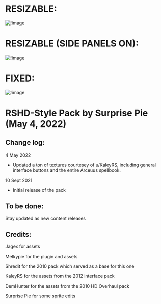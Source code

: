# RESIZABLE:
![!image](https://i.imgur.com/1PUN5yl.png)
# RESIZABLE (SIDE PANELS ON):
![!image](https://i.imgur.com/GTVFwfH.png)
# FIXED:
![!image](https://i.imgur.com/HzCrSiy.png)

# RSHD-Style Pack by Surprise Pie (May 4, 2022)


## Change log:

4 May 2022

- Updated a ton of textures courtesey of u/KaleyRS, including general interface buttons and the entire Arceuus spellbook.

10 Sept 2021

- Initial release of the pack



## To be done:

Stay updated as new content releases



## Credits:
Jagex for assets

Melkypie for the plugin and assets

Shredit for the 2010 pack which served as a base for this one

KaleyRS for the assets from the 2012 interface pack

DemHunter for the assets from the 2010 HD Overhaul pack

Surprise Pie for some sprite edits
